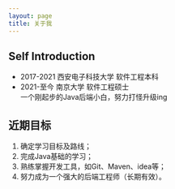 ```yaml
---
layout: page
title: 关于我 
---
```

## Self Introduction
- 2017-2021 西安电子科技大学 软件工程本科
- 2021-至今 南京大学 软件工程硕士  
一个刚起步的Java后端小白，努力打怪升级ing  



## 近期目标
1. 确定学习目标及路线；
2. 完成Java基础的学习；
3. 熟练掌握开发工具，如Git、Maven、idea等；
4. 努力成为一个强大的后端工程师（长期有效）。




